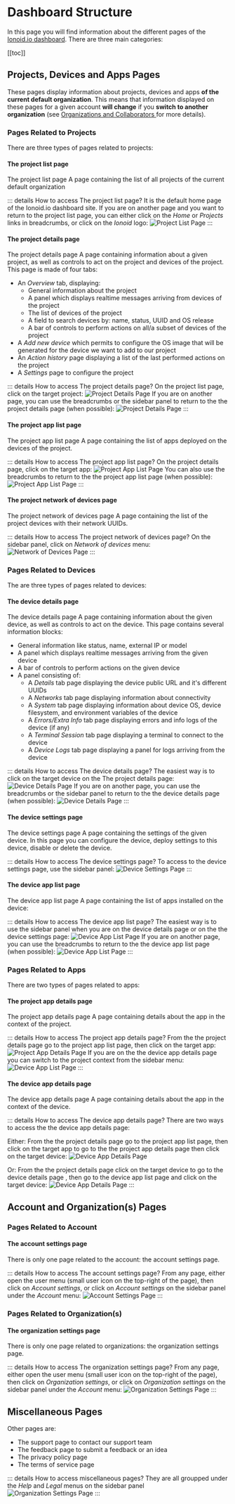 # Dashboard Structure

In this page you will find information about the different pages of the
[Ionoid.io dashboard](https://dashboard.ionoid.io/). There are three main categories:

[[toc]]

## Projects, Devices and Apps Pages

These pages display information about projects, devices and apps **of the
current default organization**. This means that information displayed on these
pages for a given account **will change** if you **switch to another
organization** (see [Organizations and Collaborators
](/docs/organizations-and-collaboration.md) for more details).

### Pages Related to Projects

There are three types of pages related to projects:

#### The project list page
<span class="page-name">The project list page</span> A page containing the
list of all projects of the current default organization

::: details How to access <span class="page-name">The project list page</span>?
It is the default home page of the Ionoid.io dashboard site. If you are on
another page and you want to return to the project list page, you can either
click on the *Home* or *Projects* links in breadcrumbs, or click on the
*Ionoid* logo:
![Project List Page](/steps/dashboard-structure/access-project-list-page-1.png)
:::

#### The project details page
<span class="page-name">The project details page</span> A page containing
information about a given project, as well as controls to act on the project
and devices of the project. This page is made of four tabs:
- An *Overview* tab, displaying:
  - General information about the project
  - A panel which displays realtime messages arriving from devices of the
    project
  - The list of devices of the project
  - A field to search devices by: name, status, UUID and OS release
  - A bar of controls to perform actions on all/a subset of devices of the
    project
- A *Add new device* which permits to configure the OS image that will be
  generated for the device we want to add to our project
- An *Action history* page displaying a list of the last performed actions on
  the project
- A *Settings* page to configure the project

::: details How to access <span class="page-name">The project details page</span>?
On <span class="page-name">the project list page</span>, click on the target
project:
![Project Details Page](/steps/dashboard-structure/access-project-details-page-1.png)
If you are on another page, you can use the breadcrumbs or the sidebar panel
to return to the <span class="page-name">the project details page</span>
(when possible):
![Project Details Page](/steps/dashboard-structure/access-project-details-page-2.png)
:::

#### The project app list page
<span class="page-name">The project app list page</span> A page containing
the list of apps deployed on the devices of the project.

::: details How to access <span class="page-name">The project app list page</span>?
On <span class="page-name">the project details page</span>, click on
the target app:
![Project App List
Page](/steps/dashboard-structure/access-project-app-list-page-1.png)
You can also use the breadcrumbs to return to the
<span class="page-name">the project app list page</span> (when
possible):
![Project App List
Page](/steps/dashboard-structure/access-project-app-list-page-2.png)
:::

#### The project network of devices page
<span class="page-name">The project network of devices page</span> A page
containing the list of the project devices with their network UUIDs.

::: details How to access <span class="page-name">The project network of devices page</span>?
On the sidebar panel, click on *Network of devices* menu:
![Network of Devices
Page](/steps/dashboard-structure/access-project-devices-network-page.png)
:::

### Pages Related to Devices

The are three types of pages related to devices:

#### The device details page
<span class="page-name">The device details page</span> A page containing
information about the given device, as well as controls to act on the device.
This page contains several information blocks:
  - General information like status, name, external IP or model
  - A panel which displays realtime messages arriving from the given device
  - A bar of controls to perform actions on the given device
  - A panel consisting of:
    - A *Details* tab page displaying the device public URL and it's
      different UUIDs
    - A *Networks* tab page displaying information about connectivity
    - A *System* tab page displaying information about device OS, device
      filesystem, and environment variables of the device
    - A *Errors/Extra Info* tab page displaying errors and info logs of the
      device (if any)
    - A *Terminal Session* tab page displaying a terminal to connect to the
      device
    - A *Device Logs* tab page displaying a panel for logs arriving from the
      device

::: details How to access <span class="page-name">The device details page</span>?
The easiest way is to click on the target device on the <span class="page-name">The
project details page</span>:
![Device Details Page](/steps/dashboard-structure/access-device-details-page-1.png)
If you are on another page, you can use the breadcrumbs or the sidebar panel
to return to the <span class="page-name">the device details page</span> (when
possible):
![Device Details Page](/steps/dashboard-structure/access-device-details-page-2.png)
:::

#### The device settings page
<span class="page-name">The device settings page</span> A page containing the
settings of the given device. In this page you can configure the device,
deploy settings to this device, disable or delete the device.

::: details How to access <span class="page-name">The device settings page</span>?
To access to <span class="page-name">the device settings page</span>, use the
sidebar panel:
![Device Settings Page](/steps/dashboard-structure/access-device-settings-page-1.png)
:::

#### The device app list page
<span class="page-name">The device app list page</span> A page containing the
list of apps installed on the device:

::: details How to access <span class="page-name">The device app list page</span>?
The easiest way is to use the sidebar panel when you are on
<span class="page-name">the device details page</span> or on the
<span class="page-name">the device settings page</span>:
![Device App List Page](/steps/dashboard-structure/access-device-app-list-page-1.png)
If you are on another page, you can use the breadcrumbs
to return to the <span class="page-name">the device app list page</span>
(when possible):
![Device App List Page](/steps/dashboard-structure/access-device-app-list-page-2.png)
:::

### Pages Related to Apps

There are two types of pages related to apps:

#### The project app details page
<span class="page-name">The project app details page</span> A page containing
details about the app in the context of the project.

::: details How to access <span class="page-name">The project app details page</span>?
From the <span class="page-name">the project details page</span> go to
<span class="page-name">the project app list page</span>, then click on
the target app:
![Project App Details Page](/steps/deploy-iot-apps/go_to_project_apps_then_project_app_details.gif)
If you are on the <span class="page-name">the device app details page</span>
you can switch to the project context from the sidebar menu:
![Device App List Page](/steps/dashboard-structure/project-app-details-page-1.png)
:::

#### The device app details page
<span class="page-name">The device app details page</span> A page containing
details about the app in the context of the device.

::: details How to access <span class="page-name">The device app details page</span>?
There are two ways to access the <span class="page-name">
the device app details page</span>:

Either: From the <span class="page-name">the project details page</span> go to
<span class="page-name">the project app list page</span>, then click on
the target app to go to the <span class="page-name">the project app details
page</span> then click on the target device:
![Device App Details Page](/steps/deploy-iot-apps/go_to_project_apps_then_project_app_details_then_device_app_details.gif)

Or: From the <span class="page-name">the project details page</span> click on
the target device to go to <span class="page-name">the device details page
</span>, then go to <span class="page-name">the device app list page</span>
and click on the target device:
![Device App Details Page](/steps/deploy-iot-apps/go_to_device_details_then_device_apps_then_device_app_details.gif)
:::

## Account and Organization(s) Pages

### Pages Related to Account

#### The account settings page
There is only one page related to the account: <span class="page-name">the
account settings page</span>.

::: details How to access <span class="page-name">The account settings page</span>?
From any page, either open the user menu (small user icon on the top-right of
the page), then click on *Account settings*, or click on *Account settings* on
the sidebar panel under the *Account* menu:
![Account Settings Page](/steps/dashboard-structure/account-settings-page.png)
:::

### Pages Related to Organization(s)

#### The organization settings page
There is only one page related to organizations: <span class="page-name">the
organization settings page</span>.

::: details How to access <span class="page-name">The organization settings page</span>?
From any page, either open the user menu (small user icon on the top-right of
the page), then click on *Organization settings*, or click on *Organization
settings* on the sidebar panel under the *Account* menu:
![Organization Settings Page](/steps/dashboard-structure/organization-settings-page.png)
:::

## Miscellaneous Pages

Other pages are:
- <span class="page-name">The support page</span> to contact our support team
- <span class="page-name">The feedback page</span> to submit a feedback or an
  idea
- <span class="page-name">The privacy policy page</span>
- <span class="page-name">The terms of service page</span>

::: details How to access miscellaneous pages?
They are all groupped under the *Help* and *Legal* menus on the sidebar panel
![Organization Settings Page](/steps/dashboard-structure/misc-pages.png)
:::
